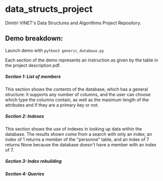# data_structs_project

Dimitri VINET's Data Structures and Algorithms Project Repository.

## Demo breakdown:

Launch demo with ``` python3 generic_database.py ```

Each section of the demo represents an instruction as given by the table in the project description pdf.

##### Section 1: List of members

This section shows the contents of the database, which has a general structure: it supports any number of columns, and the user can choose which type the columns contain, as well as the maximum length of the attributes and if they are a primary key or not.


##### Section 2: Indexes

This section shows the use of indexes in looking up data within the database. The results shown come from a search with only an index; an index of 1 returns a member of the "personne" table, and an index of 7 returns None because the database doesn't have a member with an index of 7.

##### Section 3: Index rebuilding


##### Section 4: Queries
